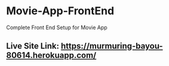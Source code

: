 # Movie-App-FrontEnd
Complete Front End Setup for Movie App

## Live Site Link: https://murmuring-bayou-80614.herokuapp.com/